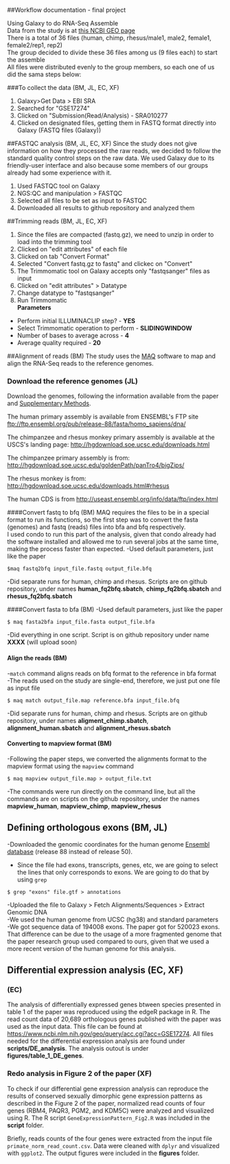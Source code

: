 ##Workflow documentation - final project

Using Galaxy to do RNA-Seq Assemble  
Data from the study is at [this NCBI GEO page](https://www.ncbi.nlm.nih.gov/geo/query/acc.cgi?acc=GSE17274)  
There is a total of 36 files (human, chimp, rhesus/male1, male2, female1, female2/rep1, rep2)  
The group decided to divide these 36 files among us (9 files each) to start the assemble  
All files were distributed evenly to the group members, so each one of us did the sama steps below: 

###To collect the data  (BM, JL, EC, XF)
1. Galaxy>Get Data > EBI SRA  
2. Searched for "GSE17274"  
3. Clicked on "Submission(Read/Analysis) - SRA010277  
4. Clicked on designated files, getting them in FASTQ format directly into Galaxy (FASTQ files (Galaxy))

##FASTQC analysis  (BM, JL, EC, XF)
Since the study does not give information on how they processed the raw reads, we decided to follow the standard quality control steps on the raw data. We used Galaxy due to its friendly-user interface and also because some members of our groups already had some experience with it.  
1. Used FASTQC tool on Galaxy  
2. NGS:QC and manipulation > FASTQC  
3. Selected all files to be set as input to FASTQC  
4. Downloaded all results to github repository and analyzed them

##Trimming reads  (BM, JL, EC, XF)
1. Since the files are compacted (fastq.gz), we need to unzip in order to load into the trimming tool
2. Clicked on "edit attributes" of each file
2. Clicked on tab "Convert Format"
3. Selected "Convert fastq.gz to fastq" and clickec on "Convert"
4. The Trimmomatic tool on Galaxy accepts only "fastqsanger" files as input
5. Clicked on "edit attributes" > Datatype
6. Change datatype to "fastqsanger"
7. Run Trimmomatic  
**Parameters**  
- Perform initial ILLUMINACLIP step? - **YES**
- Select Trimmomatic operation to perform - **SLIDINGWINDOW**
- Number of bases to average across - **4**
- Average quality required - **20**

##Alignment of reads  (BM)
The study uses the [MAQ](http://maq.sourceforge.net/maq-man.shtml) software to map and align the RNA-Seq reads to the reference genomes.  

### Download the reference genomes (JL)
Download the genomes, following the information available from the paper and [Supplementary Methods](http://genome.cshlp.org/content/20/2/180/suppl/DC1). 

The human primary assembly is available from ENSEMBL's FTP site ftp://ftp.ensembl.org/pub/release-88/fasta/homo_sapiens/dna/

The chimpanzee and rhesus monkey primary assembly is available at the USCS's landing page: http://hgdownload.soe.ucsc.edu/downloads.html 

The chimpanzee primary assembly is from: http://hgdownload.soe.ucsc.edu/goldenPath/panTro4/bigZips/ 

The rhesus monkey is from: http://hgdownload.soe.ucsc.edu/downloads.html#rhesus

The human CDS is from http://useast.ensembl.org/info/data/ftp/index.html

####Convert fastq to bfq (BM)
MAQ requires the files to be in a special format to run its functions, so the first step was to convert the fasta (genomes) and fastq (reads) files into bfa and bfq respectively.  
I used condo to run this part of the analysis, given that condo already had the software installed and allowed me to run several jobs at the same time, making the process faster than expected. 
-Used default parameters, just like the paper  

`$maq fastq2bfq input_file.fastq output_file.bfq`   

-Did separate runs for human, chimp and rhesus. Scripts are on github repository, under names **human_fq2bfq.sbatch**, **chimp_fq2bfq.sbatch** and **rhesus_fq2bfq.sbatch**

####Convert fasta to bfa  (BM)
-Used default parameters, just like the paper

`$ maq fasta2bfa input_file.fasta output_file.bfa`  

-Did everything in one script. Script is on github repository under name **XXXX** (will upload soon)  

#### Align the reads  (BM)
-`match` command aligns reads on bfq format to the reference in bfa format  
-The reads used on the study are single-end, therefore, we just put one file as input file  

`$ maq match output_file.map reference.bfa input_file.bfq`  

-Did separate runs for human, chimp and rhesus. Scripts are on github repository, under names **aligment_chimp.sbatch**, **alignment_human.sbatch** and **alignment_rhesus.sbatch**  

#### Converting to mapview format  (BM)
-Following the paper steps, we converted the alignments format to the mapview format using the `mapview` command  

`$ maq mapview output_file.map > output_file.txt`  

-The commands were run directly on the command line, but all the commands are on scripts on the github repository, under the names **mapview_human**, **mapview_chimp**, **mapview_rhesus**  

## Defining orthologous exons  (BM, JL)
-Downloaded the genomic coordinates for the human genome [Ensembl database](http://www.ensembl.org/Homo_sapiens/Info/Index) (release 88 instead of release 50).  
- Since the file had exons, transcripts, genes, etc, we are going to select the lines that only corresponds to exons. We are going to do that by using `grep`  

`$ grep "exons" file.gtf > annotations`  

-Uploaded the file to Galaxy > Fetch Alignments/Sequences > Extract Genomic DNA  
-We used the human genome from UCSC (hg38) and standard parameters  
-We got sequence data of 194008 exons. The paper got for 520023 exons. That difference can be due to the usage of a more fragmented genome that the paper research group used compared to ours, given that we used a more recent version of the human genome for this analysis.  



## Differential expression analysis (EC, XF)

### (EC)
The analysis of differentially expressed genes btween species presented in table 1 of the paper was reproduced using the edgeR package in R. The read count data of 20,689 orthologous genes published with the paper was used as the input data. This file can be found at https://www.ncbi.nlm.nih.gov/geo/query/acc.cgi?acc=GSE17274. All files needed for the differential expression analysis are found under **scripts/DE_analysis**. The analysis outout is under **figures/table_1_DE_genes**.  

### Redo analysis in Figure 2 of the paper (XF)
To check if our differential gene expression analysis can reproduce the results of conserved sexually dimorphic gene expression patterns as described in the Figure 2 of the paper, normalized read counts of four genes (RBM4, PAQR3, PGM2, and KDM5C) were analyzed and visualized using R. The R script `GeneExpressionPattern_Fig2.R` was included in the **script** folder.

Briefly, reads counts of the four genes were extracted from the input file `primate_norm_read_count.csv`. Data were cleaned with `dplyr` and visualized with `ggplot2`. The output figures were included in the **figures** folder.
